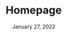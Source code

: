 ---
layout: proto/homepage
categories: [prototype, homepage]
title: Homepage
type: [sub-nav-item, prototype]
permalink: /prototype/homepage/
description: Homepage page
date: "January 27, 2022"
hero-image: /assets/customImages/homepage/hero-home-two.webp
alert-info: Fourth National Climate Assessment Volume II -
alert-link: /link/to/report
alert-link-text: Read the Report
intro-text: Summary text to add in hero – 140 characters max – temp incididunt ut labore et dolore magna aliqua. Interdum velit euismod in pellentesque. Libero justo laoreet sit amet cursus.
body-text: Lorem ipsum dolor sit amet, consectetur adipiscing elit, sed do eiusmod tempor incididunt ut labore et dolore magna aliqua. Interdum velit euismod in pellentesque. Libero justo laoreet sit amet cursus. Purus semper eget duis at tellus. Nisl vel pretium lectus quam id leo in vitae turpis. Sed risus pretium quam vulputate dignissim suspendisse in. Lacinia quis vel eros donec ac. Neque volutpat ac tincidunt vitae semper quis lectus nulla at. Odio ut enim blandit volutpat. Sed pulvinar proin gravida hendrerit. Lorem ipsum dolor sit amet, consectetur adipiscing elit, sed do eiusmod tempor incididunt ut labore et dolore magna aliqua. Interdum velit euismod in pellentesque. Libero justo laoreet sit amet cursus. Purus semper eget duis at tellus. Nisl vel pretium lectus quam id leo in vitae turpis. Sed risus pretium quam vulputate dignissim suspendisse in. Lacinia quis vel eros donec ac. Neque volutpat ac tincidunt vitae semper quis lectus nulla at. Odio ut enim blandit volutpat. Sed pulvinar proin gravida hendrerit.
---